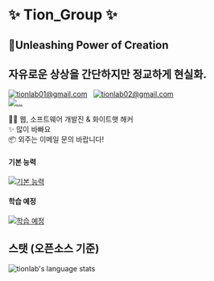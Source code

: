 # ✨ Tion_Group ✨  
## 🔮Unleashing Power of Creation
## 자유로운 상상을 간단하지만 정교하게 현실화.
   [![tionlab01@gmail.com](https://img.shields.io/static/v1?label=tionlab01@gmail.com&message=%20&color=red&logo=gmail&style=flat-square&logoColor=white)](mailto:tionlab01@gmail.com)  
   [![tionlab02@gmail.com](https://img.shields.io/static/v1?label=tionlab02@gmail.com&message=%20&color=yellow&logo=gmail&style=flat-square&logoColor=white)](mailto:tionlab02@gmail.com)  
[![...](https://i.ibb.co/ZV7cmgs/T-ON-4.png)](about:black)

👨‍💻 웹, 소프트웨어 개발진 & 화이트햇 해커<br/>
✨ 많이 바빠요<br/>
📦 외주는 이메일 문의 바랍니다!<br/>

#### 기본 능력
[![기본 능력](https://skillicons.dev/icons?i=vscode,c,go,py,js,ts,react,html,css,arduino,ae,discord,bots,git,github,heroku,instagram,md,mongodb,netlify,nodejs,ps,powershell,au,ai,blender,linux)](about:black)

#### 학습 예정
[![학습 예정](https://skillicons.dev/icons?i=ruby,cs,cpp)](about:black)

## 스탯 (오픈소스 기준)
![tionlab's language stats](https://github-readme-stats.vercel.app/api/top-langs/?username=tionlab&langs_count=8&layout=compact&theme=radical)



